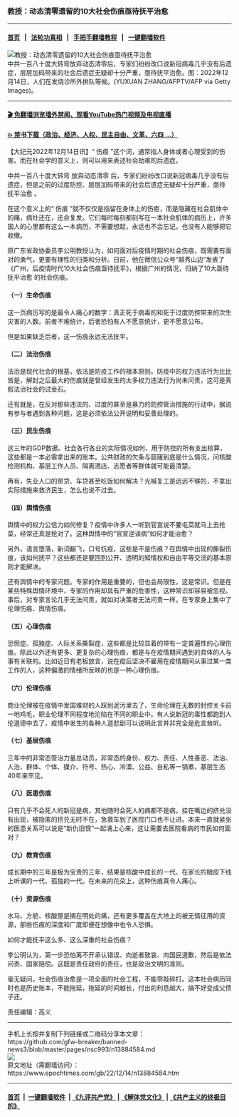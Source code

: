### 教授：动态清零遗留的10大社会伤痕亟待抚平治愈
------------------------

#### [首页](https://github.com/gfw-breaker/banned-news3/blob/master/README.md) &nbsp;&nbsp;|&nbsp;&nbsp; [法轮功真相](https://github.com/begood0513/basic/blob/master/README.md)  &nbsp;&nbsp;|&nbsp;&nbsp; [手把手翻墙教程](https://github.com/gfw-breaker/guides/wiki)  &nbsp;&nbsp;|&nbsp;&nbsp; [一键翻墙软件](https://github.com/gfw-breaker/nogfw/blob/master/README.md)  



<div><img alt="教授：动态清零遗留的10大社会伤痕亟待抚平治愈" class="attachment-djy_600_400 size-djy_600_400 wp-post-image" src="https://i.epochtimes.com/assets/uploads/2022/12/id13884597-GettyImages-1245599246-600x400.jpg"/>
<div class="caption">
 中共一百八十度大转弯放弃动态清零后，专家们纷纷改口说新冠病毒几乎没有后遗症，层层加码带来的社会后遗症无疑却十分严重，亟待抚平治愈。图：2022年12月14日，人们在发烧诊所外排队等候。(YUXUAN ZHANG/AFPTV/AFP via Getty Images)。
</div></div><hr/>

#### [ 🎬  免翻墙浏览墙外禁闻、观看YouTube热门视频及电视直播](https://github.com/gfw-breaker/HelloWorld)

#### [ 💥  禁书下载（政治、经济、人权、民主自由、文革、六四 ...）](https://github.com/gfw-breaker/books/blob/master/README.md)

<div><p>
 【大纪元2022年12月14日讯】“
 <ok href="https://www.epochtimes.com/gb/tag/%E4%BC%A4%E7%97%95.html">
  伤痕
 </ok>
 ”这个词，通常指人身体或者心理受到的伤害。而在社会学的意义上，则可以用来表述社会劫难的后遗症。
</p>
<p>
 中共一百八十度大转弯
 <ok href="https://www.epochtimes.com/gb/tag/%E6%94%BE%E5%BC%83%E5%8A%A8%E6%80%81%E6%B8%85%E9%9B%B6.html">
  放弃动态清零
 </ok>
 后，专家们纷纷改口说新冠病毒几乎没有后遗症，但是之前的过度防控、层层加码带来的社会后遗症无疑却十分严重，亟待
 <ok href="https://www.epochtimes.com/gb/tag/%E6%8A%9A%E5%B9%B3%E6%B2%BB%E6%84%88.html">
  抚平治愈
 </ok>
 。
</p>
<p>
 在这个意义上的“
 <ok href="https://www.epochtimes.com/gb/tag/%E4%BC%A4%E7%97%95.html">
  伤痕
 </ok>
 ”就不仅仅是指留在身体上的伤疤，而是隐藏在社会肌体中的痛，病灶还在，还会复发。它们每时每刻都刻写在一本社会肌体的病历上，许多国人的心里都有这么一本病历，不需要想起，永远也不会忘记，也没有人能够把它收缴。
</p>
<p>
 原广东省政协委员李公明教授认为，如何面对后疫情时期的社会伤痕，既需要有面对的勇气，更要有理性的归类和分析。日前，他在微信公众号“越秀山边”发表了《广州，后疫情时代10大社会伤痕亟待抚平》，根据广州的情况，归纳了10大亟待
 <ok href="https://www.epochtimes.com/gb/tag/%E6%8A%9A%E5%B9%B3%E6%B2%BB%E6%84%88.html">
  抚平治愈
 </ok>
 的社会伤痕。
</p>
<h4>
 （一）生命伤痕
</h4>
<p>
 这一页病历写的是最令人痛心的数字：真正死于病毒的和死于过度防控带来的次生灾害的人数。前者不难统计，后者恐怕有人不愿意统计，更不愿意公布。
</p>
<p>
 但是如果缺乏后者，这一伤痕永远无法抚平。
</p>
<h4>
 （二）法治伤痕
</h4>
<p>
 法治是现代社会的根基，依法是防疫工作的根本原则。防疫中的权力违法行为比比皆是，解封之后最大的伤痕就是曾经发生的太多权力违法行为尚未问责，这可是真假法治社会的试金石。
</p>
<p>
 还有就是，在反对那些违法的、过度的甚至是暴力的防控管治措施的行动中，据说有参与者遇到各种问题，这是必须依法公开说明和妥善处理的。
</p>
<h4>
 （三）民生伤痕
</h4>
<p>
 这三年的GDP数据、社会各行各业的实际情况如何、用于防控的所有支出核算，这些都是一本必需拿出来的账本。公共财政的欠条与窟窿到底是什么情况，问核酸检测机构、基层工作人员、隔离酒店、志愿者等群体就可能最清楚。
</p>
<p>
 再有，失业人口的房贷、车贷甚至吃饭如何解决？光喊复工是远远不够的，不拿出实际措施来救济民生，怎么也说不过去。
</p>
<h4>
 （四）舆情伤痕
</h4>
<p>
 舆情中的权力公信力如何修复？疫情中许多人一听到官宣说不要屯菜就马上去抢菜，经常还真是抢对了。这种舆情中的“官宣逆读病”如何才能治愈？
</p>
<p>
 另外，语言堕落，新词翻飞，口号抗疫，这些是不是伤痕？在舆情中出现的撕裂伤痕，该如何抚平？这些都还是要回到公开、透明的知情权和自由平等交流的基本原则才能解决。
</p>
<p>
 还有舆情中的专家问题。专家的作用是重要的，但也会局限性，这是常识。但是在某些特殊舆情环境中，专家的作用却具有严重的危害性，这种常识却容易被忽视。事后，对专家言论几乎无法问责，就如对决策者无法问责一样。在专家身上集中了伦理伤痕、舆情伤痕。
</p>
<h4>
 （五）心理伤痕
</h4>
<p>
 恐慌症、孤独症、人际关系撕裂症，这些都是比较显着的带有一定普遍性的心理伤痕。除此以外还有更多、更复杂的心理伤痕，都是与在疫情期间遇到的具体的人与事有关联的。比如近日有老板放言，说在疫后坚决不雇用在疫情期间从事过某一类工作的人，这种偏激的情绪所反映的也是一种心理伤痕。
</p>
<h4>
 （六）伦理伤痕
</h4>
<p>
 商业伦理被在疫情中发国难财的人踩到泥污里去了，生命伦理在无数的封控关卡前一地鸡毛，职业伦理不同程度地沦陷在不同的职业中。有人说新冠的毒性都跑到人伦道德中去了，疫情中发生的各种人道悲剧可以说明此言并非完全是危言耸听。
</p>
<h4>
 （七）基层伤痕
</h4>
<p>
 三年中的非常态管治力量总动员，非常态的身份、权力、责任、人性善恶、法治、人治、群体、个体、媒介、符号、热心、冷漠、公益、自私等一锅煮，基层生态40年来罕见。
</p>
<h4>
 （八）医患伤痕
</h4>
<p>
 只有几乎不会死人的新冠是病，其他随时会死人的病都不是病，挂在嘴边的挤兑没有出现，被隐匿的挤兑无时不在，急救车到了医院门口也不让进。本来一直就紧张的医患关系可以说是“新仇旧恨”一起涌上心来，这让需要去医院看病的市民如何面对？
</p>
<h4>
 （九）教育伤痕
</h4>
<p>
 成长期中的三年是极为宝贵的三年，结果是核酸中成长的一代、在家长的眼皮下线上听课的一代、孤独的一代。在未来的花朵上，这种伤痕真令人痛心。
</p>
<h4>
 （十）资源伤痕
</h4>
<p>
 水马、方舱、核酸屋是搁在明处的痛，还有更多覆盖在大地上的被无情征用的资源，那些伤痕的深度和广度即便在想像中也令人恐惧。
</p>
<p>
 如何才能抚平这么多、这么深重的社会伤痕？
</p>
<p>
 李公明认为，第一步恐怕离不开承认错误、向逝者致哀、向国民道歉，然后是依法问责、国家赔偿。这既是责任政府的责任，也是政治文明的准则。
</p>
<p>
 毫无疑问，社会伤痕治愈是一项全面的社会工程，不能零敲碎打。这本社会病历同时也是历史账本，不能拖延，拖延的时间越长，付出的利息越大，搞不好变成父债子还。
</p>
<p>
 责任编辑：高义
</p>
</div>
<hr/>
手机上长按并复制下列链接或二维码分享本文章：<br/>
https://github.com/gfw-breaker/banned-news3/blob/master/pages/nsc993/n13884584.md <br/>
<a href='https://github.com/gfw-breaker/banned-news3/blob/master/pages/nsc993/n13884584.md'><img src='https://github.com/gfw-breaker/banned-news3/blob/master/pages/nsc993/n13884584.md.png'/></a> <br/>
原文地址（需翻墙访问）：https://www.epochtimes.com/gb/22/12/14/n13884584.htm


------------------------
#### [首页](https://github.com/gfw-breaker/banned-news3/blob/master/README.md) &nbsp;|&nbsp; [一键翻墙软件](https://github.com/gfw-breaker/nogfw/blob/master/README.md) &nbsp;| [《九评共产党》](https://github.com/gfw-breaker/9ping.md/blob/master/README.md#九评之一评共产党是什么) | [《解体党文化》](https://github.com/gfw-breaker/jtdwh.md/blob/master/README.md) | [《共产主义的终极目的》](https://github.com/gfw-breaker/gczydzjmd.md/blob/master/README.md)


<img src='http://gfw-breaker.win/banned-news3/pages/nsc993/n13884584.md' width='0px' height='0px'/>